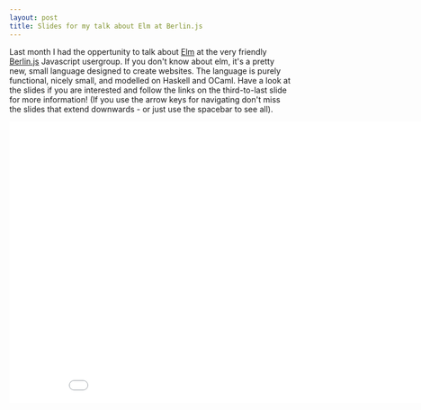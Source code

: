 ```yaml
---
layout: post
title: Slides for my talk about Elm at Berlin.js
---
```

Last month I had the oppertunity to talk about [Elm](http://elm-lang.org/) at the very friendly [Berlin.js](http://berlinjs.org) Javascript usergroup. If you don't know about elm, it's a pretty new, small language designed to create websites. The language is purely functional, nicely small, and modelled on Haskell and OCaml. Have a look at the slides if you are interested and follow the links on the third-to-last slide for more information! (If you use the arrow keys for navigating don't miss the slides that extend downwards - or just use the spacebar to see all).

<iframe src="//slides.com/danielbachler/fearless-refactoring-with-elm/embed" width="900" height="500" scrolling="no" frameborder="0" webkitallowfullscreen mozallowfullscreen allowfullscreen></iframe>